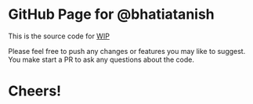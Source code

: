# GitHub Page for @bhatiatanish

This is the source code for [WIP](https://bhatiatanish.github.io)

Please feel free to push any changes or features you may like to suggest.
You make start a PR to ask any questions about the code.

# Cheers!
